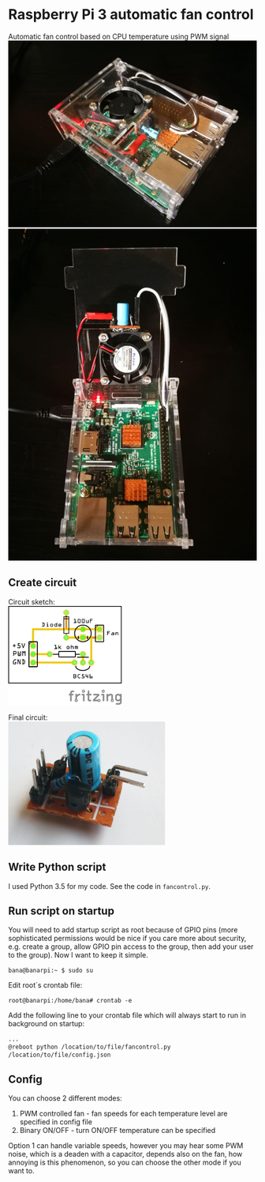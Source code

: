 # Raspberry Pi 3 automatic fan control
Automatic fan control based on CPU temperature using PWM signal
![alt text](./images/upper_view.jpg)
![alt text](./images/open_case.jpg)

## Create circuit
Circuit sketch:  
<img src="images/sketch.jpg"  height="200">

Final circuit:  
<img src="images/circuit.jpg"  height="250">

## Write Python script
I used Python 3.5 for my code. See the code in ```fancontrol.py```.


## Run script on startup
You will need to add startup script as root because of GPIO pins (more sophisticated permissions would be nice if you care more about security, e.g. create a group, allow GPIO pin access to the group, then add your user to the group). Now I want to keep it simple.
```console
bana@banarpi:~ $ sudo su
```

Edit root´s crontab file:
```console
root@banarpi:/home/bana# crontab -e
```

Add the following line to your crontab file which will always start to run in background on startup:
```shell
...
@reboot python /location/to/file/fancontrol.py /location/to/file/config.json
```

## Config
You can choose 2 different modes:
1. PWM controlled fan - fan speeds for each temperature level are specified in config file
2. Binary ON/OFF - turn ON/OFF temperature can be specified

Option 1 can handle variable speeds, however you may hear some PWM noise, which is a deaden with a capacitor, depends also on the fan, how annoying is this phenomenon, so you can choose the other mode if you want to.  
